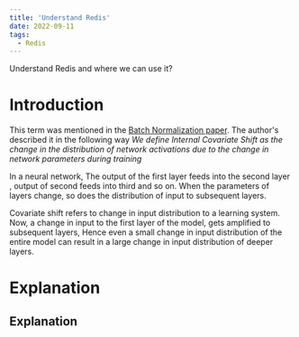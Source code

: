 ```yaml
---
title: 'Understand Redis'
date: 2022-09-11
tags:
  - Redis
---
```


Understand Redis and where we can use it?

Introduction
======
This term was mentioned in the [Batch Normalization paper](https://arxiv.org/abs/1502.03167).
The author's described it in the following way
*We define Internal Covariate Shift as the change in the distribution of network activations due to the change in network parameters during training*

In a neural network, The output of the first layer feeds into the second layer , output of second feeds into third and so on. When the parameters of layers change, so does the distribution of input to subsequent layers.

Covariate shift refers to change in input distribution to a learning system.
Now, a change in input to the first layer of the model, gets amplified to subsequent layers, Hence even a small change in input distribution of the entire model 
can result in a large change in input distribution of deeper layers.



Explanation
======



Explanation
------

